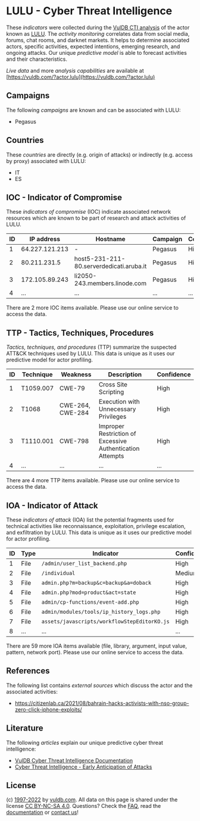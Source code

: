 # LULU - Cyber Threat Intelligence

These _indicators_ were collected during the [VulDB CTI analysis](https://vuldb.com/?kb.cti) of the actor known as [LULU](https://vuldb.com/?actor.lulu). The _activity monitoring_ correlates data from social media, forums, chat rooms, and darknet markets. It helps to determine associated actors, specific activities, expected intentions, emerging research, and ongoing attacks. Our unique _predictive model_ is able to forecast activities and their characteristics.

_Live data_ and more _analysis capabilities_ are available at [https://vuldb.com/?actor.lulu](https://vuldb.com/?actor.lulu)

## Campaigns

The following _campaigns_ are known and can be associated with LULU:

* Pegasus

## Countries

These _countries_ are directly (e.g. origin of attacks) or indirectly (e.g. access by proxy) associated with LULU:

* IT
* ES

## IOC - Indicator of Compromise

These _indicators of compromise_ (IOC) indicate associated network resources which are known to be part of research and attack activities of LULU.

ID | IP address | Hostname | Campaign | Confidence
-- | ---------- | -------- | -------- | ----------
1 | 64.227.121.213 | - | Pegasus | High
2 | 80.211.231.5 | host5-231-211-80.serverdedicati.aruba.it | Pegasus | High
3 | 172.105.89.243 | li2050-243.members.linode.com | Pegasus | High
4 | ... | ... | ... | ...

There are 2 more IOC items available. Please use our online service to access the data.

## TTP - Tactics, Techniques, Procedures

_Tactics, techniques, and procedures_ (TTP) summarize the suspected ATT&CK techniques used by LULU. This data is unique as it uses our predictive model for actor profiling.

ID | Technique | Weakness | Description | Confidence
-- | --------- | -------- | ----------- | ----------
1 | T1059.007 | CWE-79 | Cross Site Scripting | High
2 | T1068 | CWE-264, CWE-284 | Execution with Unnecessary Privileges | High
3 | T1110.001 | CWE-798 | Improper Restriction of Excessive Authentication Attempts | High
4 | ... | ... | ... | ...

There are 4 more TTP items available. Please use our online service to access the data.

## IOA - Indicator of Attack

These _indicators of attack_ (IOA) list the potential fragments used for technical activities like reconnaissance, exploitation, privilege escalation, and exfiltration by LULU. This data is unique as it uses our predictive model for actor profiling.

ID | Type | Indicator | Confidence
-- | ---- | --------- | ----------
1 | File | `/admin/user_list_backend.php` | High
2 | File | `/individual` | Medium
3 | File | `admin.php?m=backup&c=backup&a=doback` | High
4 | File | `admin.php?mod=product&act=state` | High
5 | File | `admin/cp-functions/event-add.php` | High
6 | File | `admin/modules/tools/ip_history_logs.php` | High
7 | File | `assets/javascripts/workflowStepEditorKO.js` | High
8 | ... | ... | ...

There are 59 more IOA items available (file, library, argument, input value, pattern, network port). Please use our online service to access the data.

## References

The following list contains _external sources_ which discuss the actor and the associated activities:

* https://citizenlab.ca/2021/08/bahrain-hacks-activists-with-nso-group-zero-click-iphone-exploits/

## Literature

The following _articles_ explain our unique predictive cyber threat intelligence:

* [VulDB Cyber Threat Intelligence Documentation](https://vuldb.com/?kb.cti)
* [Cyber Threat Intelligence - Early Anticipation of Attacks](https://www.scip.ch/en/?labs.20201022)

## License

(c) [1997-2022](https://vuldb.com/?kb.changelog) by [vuldb.com](https://vuldb.com/?kb.about). All data on this page is shared under the license [CC BY-NC-SA 4.0](https://creativecommons.org/licenses/by-nc-sa/4.0/). Questions? Check the [FAQ](https://vuldb.com/?kb.faq), read the [documentation](https://vuldb.com/?kb) or [contact us](https://vuldb.com/?contact)!
